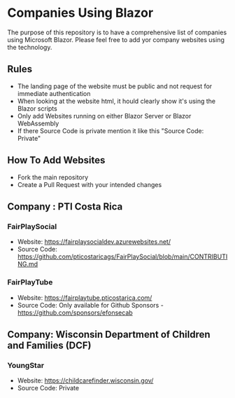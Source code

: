 # Companies Using Blazor
The purpose of this repository is to have a comprehensive list of companies using Microsoft Blazor.
Please feel free to add yor company websites using the technology.

## Rules
* The landing page of the website must be public and not request for immediate authentication
* When looking at the website html, it hould clearly show it's using the Blazor scripts
* Only add Websites running on either Blazor Server or Blazor WebAssembly
* If there Source Code is private mention it like this "Source Code: Private"

## How To Add Websites
* Fork the main repository
* Create a Pull Request with your intended changes


## Company : PTI Costa Rica
### FairPlaySocial
* Website: https://fairplaysocialdev.azurewebsites.net/
* Source Code: https://github.com/pticostaricags/FairPlaySocial/blob/main/CONTRIBUTING.md

### FairPlayTube
* Website: https://fairplaytube.pticostarica.com/
* Source Code: Only available for Github Sponsors - https://github.com/sponsors/efonsecab

## Company: Wisconsin Department of Children and Families (DCF)
### YoungStar
* Website: https://childcarefinder.wisconsin.gov/
* Source Code: Private
